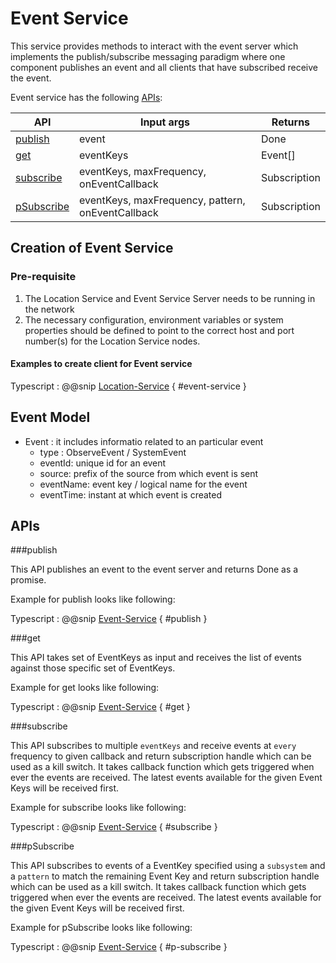 # Event Service
This service provides methods to interact with the event server which implements the publish/subscribe messaging paradigm where one component publishes an event and all clients that have subscribed receive the event.

Event service has the following [APIs](#apis):

|  API                      | Input args                                           | Returns        |
| ------------------------- | ---------------------------------------------------- | ---------------|
| [publish](#publish)       | event                                                | Done           |
| [get](#get)               | eventKeys                                            | Event[]        |
| [subscribe](#subscribe)   | eventKeys, maxFrequency, onEventCallback             | Subscription   |
| [pSubscribe](#psubscribe) | eventKeys, maxFrequency, pattern, onEventCallback    | Subscription   |


## Creation of Event Service

### Pre-requisite

1. The Location Service and Event Service Server needs to be running in the network
2. The necessary configuration, environment variables or system properties should be defined to point to the correct host and port number(s) for the Location Service nodes.

#### Examples to create client for Event service

Typescript
: @@snip [Location-Service](../../../../../example/src/documentation/event/EventExample.ts) { #event-service }

## Event Model
-  Event : it includes informatio related to an particular event
    * type : ObserveEvent / SystemEvent
    * eventId: unique id for an event
    * source: prefix of the source from which event is sent
    * eventName: event key / logical name for the event
    * eventTime: instant at which event is created


## APIs

###publish

This API publishes an event to the event server and returns Done as a promise.

Example for publish looks like following:

Typescript
: @@snip [Event-Service](../../../../../example/src/documentation/event/EventExample.ts) { #publish }


###get

This API takes set of EventKeys as input and receives the list of events against those specific set of EventKeys.

Example for get looks like following:

Typescript
: @@snip [Event-Service](../../../../../example/src/documentation/event/EventExample.ts) { #get }

###subscribe

This API subscribes to multiple `eventKeys` and receive events at `every` frequency to given callback and return subscription handle which can be used as a kill switch.
It takes callback function which gets triggered when ever the events are received.
The latest events available for the given Event Keys will be received first.

Example for subscribe looks like following:

Typescript
: @@snip [Event-Service](../../../../../example/src/documentation/event/EventExample.ts) { #subscribe }

###pSubscribe

This API subscribes to events of a EventKey specified using a `subsystem` and a `pattern` to match the remaining Event Key and return subscription handle which can be used as a kill switch.
It takes callback function which gets triggered when ever the events are received.
The latest events available for the given Event Keys will be received first.

Example for pSubscribe looks like following:

Typescript
: @@snip [Event-Service](../../../../../example/src/documentation/event/EventExample.ts) { #p-subscribe }
